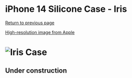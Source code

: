 # iPhone 14 Silicone Case - Iris

[Return to previous page](/iphone_14)

[High-resolution image from Apple](https://store.storeimages.cdn-apple.com/8756/as-images.apple.com/is//MQUA3?wid=4500&hei=4500&fmt=png)

# ![Iris Case](/everyphone/MQUA3.png)

## Under construction
